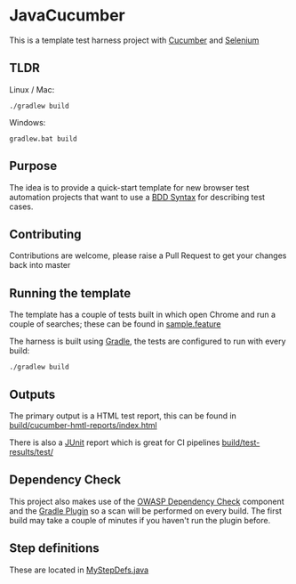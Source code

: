 # JavaCucumber

This is a template test harness project with [Cucumber](https://cucumber.io/) and [Selenium](https://www.seleniumhq.org/)

## TLDR
Linux / Mac:

` ./gradlew build `

Windows:

`gradlew.bat build`

## Purpose
The idea is to provide a quick-start template for new browser test automation projects that want to use a [BDD Syntax](https://docs.cucumber.io/guides/bdd-tutorial/) for describing test cases.

## Contributing
Contributions are welcome, please raise a Pull Request to get your changes back into master

## Running the template
The template has a couple of tests built in which open Chrome and run a couple of searches; these can be found in [sample.feature](src/test/resources/sample.feature)

The harness is built using [Gradle](https://gradle.org/), the tests are configured to run with every build:

` ./gradlew build `

## Outputs
The primary output is a HTML test report, this can be found in [build/cucumber-hmtl-reports/index.html](build/cucumber-hmtl-reports/index.html)

There is also a [JUnit](https://junit.org) report which is great for CI pipelines [build/test-results/test/](build/test-results/test/)

## Dependency Check
This project also makes use of the [OWASP Dependency Check](https://www.owasp.org/index.php/OWASP_Dependency_Check) component and the [Gradle Plugin](https://jeremylong.github.io/DependencyCheck/dependency-check-gradle/index.html) so a scan will be performed on every build. The first build may take a couple of minutes if you haven't run the plugin before.

## Step definitions 
These are located in [MyStepDefs.java](src/test/java/com/agilitas/example/steps/MyStepDefs.java)
